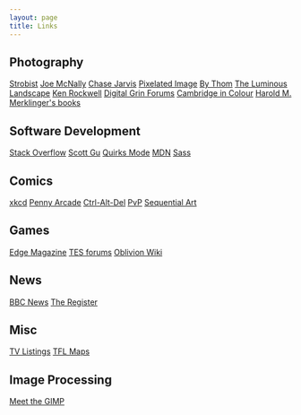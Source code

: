```yaml
---
layout: page
title: Links
---
```


<div id='links'>
    <div>
        <h2>Photography</h2>
        <a href="https://strobist.blogspot.com/">Strobist</a>
        <a href="https://www.joemcnally.com/blog/">Joe McNally</a>
        <a href="http://blog.chasejarvis.com/blog/">Chase Jarvis</a>
        <a href="https://www.pixelatedimage.com/blog/">Pixelated Image</a>
        <a href="https://www.bythom.com/">By Thom</a>
        <a href="https://www.luminous-landscape.com/whatsnew/">The Luminous Landscape</a>
        <a href="https://www.kenrockwell.com/tech/00-new-today.htm">Ken Rockwell</a>
        <a href="https://www.dgrin.com/">Digital Grin Forums</a>
        <a href="https://www.cambridgeincolour.com/tutorials.htm">Cambridge in Colour</a>
        <a href="http://www.trenholm.org/hmmerk/download.html">Harold M. Merklinger's books</a>
    </div>
    <div>
        <h2>Software Development</h2>
        <a href="https://stackoverflow.com">Stack Overflow</a>
        <a href="https://weblogs.asp.net/scottgu/">Scott Gu</a>
        <a href="https://www.quirksmode.org/">Quirks Mode</a>
        <a href="https://developer.mozilla.org/en-US/">MDN</a>
        <a href="https://sass-lang.com/">Sass</a>
    </div>
    <div>
        <h2>Comics</h2>
        <a href="https://xkcd.com/">xkcd</a>
        <a href="https://www.penny-arcade.com/comic">Penny Arcade</a>
        <a href="https://www.cad-comic.com/">Ctrl-Alt-Del</a>
        <a href="http://pvponline.com/comic/">PvP</a>
        <a href="https://www.collectedcurios.com/sequentialart.php">Sequential Art</a>
    </div>
    <div>
        <h2>Games</h2>
        <a href="https://www.edge-online.com/">Edge Magazine</a>
        <a href="https://bethesda.net/community/category/5/the-elder-scrolls?language%5B%5D=en">TES forums</a>
        <a href="https://www.uesp.net/wiki/Oblivion:Oblivion">Oblivion Wiki</a>
    </div>
    <div>
        <h2>News</h2>
        <a href="https://news.bbc.co.uk">BBC News</a>
        <a href="https://www.theregister.co.uk/">The Register</a>
    </div>
    <div>
        <h2>Misc</h2>
        <a href="https://www.onthebox.com/">TV Listings</a>
        <a href="https://tfl.gov.uk/maps">TFL Maps</a>
    </div>
    <div>
        <h2>Image Processing</h2>
        <a href="https://meetthegimp.org/">Meet the GIMP</a>
    </div>
</div>